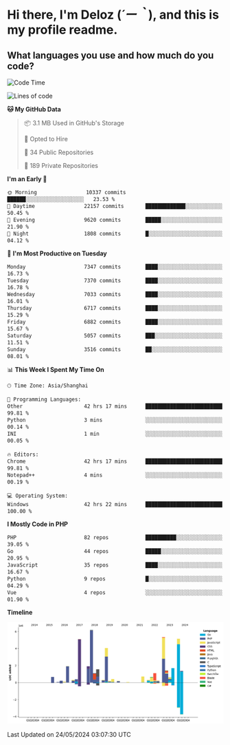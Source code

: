 # **Hi there, I'm Deloz (*´ー｀*), and this is my profile readme.**

## **What languages you use and how much do you code?**

<!--START_SECTION:waka-->
![Code Time](http://img.shields.io/badge/Code%20Time-4%2C047%20hrs%207%20mins-blue)

![Lines of code](https://img.shields.io/badge/From%20Hello%20World%20I%27ve%20Written-42.8%20million%20lines%20of%20code-blue)

**🐱 My GitHub Data** 

> 📦 3.1 MB Used in GitHub's Storage 
 > 
> 💼 Opted to Hire
 > 
> 📜 34 Public Repositories 
 > 
> 🔑 189 Private Repositories 
 > 
**I'm an Early 🐤** 

```text
🌞 Morning                10337 commits       ██████░░░░░░░░░░░░░░░░░░░   23.53 % 
🌆 Daytime                22157 commits       █████████████░░░░░░░░░░░░   50.45 % 
🌃 Evening                9620 commits        █████░░░░░░░░░░░░░░░░░░░░   21.90 % 
🌙 Night                  1808 commits        █░░░░░░░░░░░░░░░░░░░░░░░░   04.12 % 
```
📅 **I'm Most Productive on Tuesday** 

```text
Monday                   7347 commits        ████░░░░░░░░░░░░░░░░░░░░░   16.73 % 
Tuesday                  7370 commits        ████░░░░░░░░░░░░░░░░░░░░░   16.78 % 
Wednesday                7033 commits        ████░░░░░░░░░░░░░░░░░░░░░   16.01 % 
Thursday                 6717 commits        ████░░░░░░░░░░░░░░░░░░░░░   15.29 % 
Friday                   6882 commits        ████░░░░░░░░░░░░░░░░░░░░░   15.67 % 
Saturday                 5057 commits        ███░░░░░░░░░░░░░░░░░░░░░░   11.51 % 
Sunday                   3516 commits        ██░░░░░░░░░░░░░░░░░░░░░░░   08.01 % 
```


📊 **This Week I Spent My Time On** 

```text
🕑︎ Time Zone: Asia/Shanghai

💬 Programming Languages: 
Other                    42 hrs 17 mins      █████████████████████████   99.81 % 
Python                   3 mins              ░░░░░░░░░░░░░░░░░░░░░░░░░   00.14 % 
INI                      1 min               ░░░░░░░░░░░░░░░░░░░░░░░░░   00.05 % 

🔥 Editors: 
Chrome                   42 hrs 17 mins      █████████████████████████   99.81 % 
Notepad++                4 mins              ░░░░░░░░░░░░░░░░░░░░░░░░░   00.19 % 

💻 Operating System: 
Windows                  42 hrs 22 mins      █████████████████████████   100.00 % 
```

**I Mostly Code in PHP** 

```text
PHP                      82 repos            ██████████░░░░░░░░░░░░░░░   39.05 % 
Go                       44 repos            █████░░░░░░░░░░░░░░░░░░░░   20.95 % 
JavaScript               35 repos            ████░░░░░░░░░░░░░░░░░░░░░   16.67 % 
Python                   9 repos             █░░░░░░░░░░░░░░░░░░░░░░░░   04.29 % 
Vue                      4 repos             ░░░░░░░░░░░░░░░░░░░░░░░░░   01.90 % 
```



**Timeline**

![Lines of Code chart](https://raw.githubusercontent.com/deloz/deloz/main/assets/bar_graph.png)


 Last Updated on 24/05/2024 03:07:30 UTC
<!--END_SECTION:waka-->
